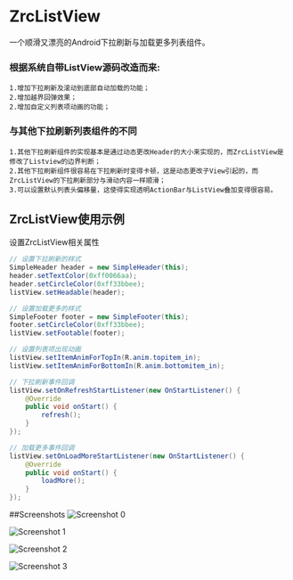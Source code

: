 ZrcListView
===========

一个顺滑又漂亮的Android下拉刷新与加载更多列表组件。

### 根据系统自带ListView源码改造而来: ###
    1.增加下拉刷新及滚动到底部自动加载的功能；
    2.增加越界回弹效果；
    2.增加自定义列表项动画的功能；

### 与其他下拉刷新列表组件的不同 ###
    1.其他下拉刷新组件的实现基本是通过动态更改Header的大小来实现的，而ZrcListView是修改了Listview的边界判断；
    2.其他下拉刷新组件很容易在下拉刷新时变得卡顿，这是动态更改子View引起的，而ZrcListView的下拉刷新部分与滑动内容一样顺滑；
    3.可以设置默认列表头偏移量，这使得实现透明ActionBar与ListView叠加变得很容易。
    
## **ZrcListView使用示例** ##

设置ZrcListView相关属性<br>
```java
// 设置下拉刷新的样式
SimpleHeader header = new SimpleHeader(this);
header.setTextColor(0xff0066aa);
header.setCircleColor(0xff33bbee);
listView.setHeadable(header);

// 设置加载更多的样式
SimpleFooter footer = new SimpleFooter(this);
footer.setCircleColor(0xff33bbee);
listView.setFootable(footer);

// 设置列表项出现动画
listView.setItemAnimForTopIn(R.anim.topitem_in);
listView.setItemAnimForBottomIn(R.anim.bottomitem_in);

// 下拉刷新事件回调
listView.setOnRefreshStartListener(new OnStartListener() {
    @Override
    public void onStart() {
        refresh();
    }
});

// 加载更多事件回调
listView.setOnLoadMoreStartListener(new OnStartListener() {
    @Override
    public void onStart() {
        loadMore();
    }
});
```

##Screenshots
![Screenshot 0](https://raw.github.com/zarics/ZrcListView/master/Screenshots/0.png)

![Screenshot 1](https://raw.github.com/zarics/ZrcListView/master/Screenshots/1.png)

![Screenshot 2](https://raw.github.com/zarics/ZrcListView/master/Screenshots/2.png)

![Screenshot 3](https://raw.github.com/zarics/ZrcListView/master/Screenshots/3.png)
